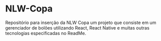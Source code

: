 # NLW-Copa
Repositório para inserção da NLW Copa um projeto que consiste em um gerenciador de bolões utilizando React, React Native e muitas outras tecnologias especificadas no ReadMe. 
